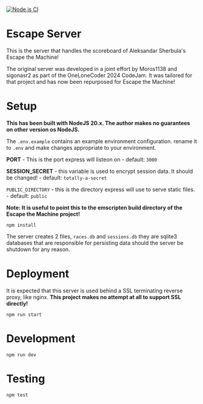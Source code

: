 [![Node.js CI](https://github.com/Moros1138/escape-server/actions/workflows/node.js.yml/badge.svg?branch=main)](https://github.com/Moros1138/escape-server/actions/workflows/node.js.yml)

# Escape Server

This is the server that handles the scoreboard of
Aleksandar Sherbula's Escape the Machine!

The original server was developed in a joint effort
by Moros1138 and sigonasr2 as part of the OneLoneCoder
2024 CodeJam. It was tailored for that project and
has now been repurposed for Escape the Machine!

# Setup

**This has been built with NodeJS 20.x. The author makes no guarantees on other version os NodeJS.**

The ``.env.example`` contains an example environment configuration. rename it to ``.env`` and make changes appropriate to your environment.

**PORT** - This is the port express will listeon on - default: ``3000``

**SESSION_SECRET** - this variable is used to encrypt session data. It should be changed! - default: ``totally-a-secret``

``PUBLIC_DIRECTORY`` - this is the directory express will use to serve static files. - default: ``public``

**Note: It is useful to point this to the emscripten build directory of the Escape the Machine project!** 

```
npm install
```

The server creates 2 files, ``races.db`` and ``sessions.db`` they are sqlite3 databases that are responsible for persisting data should the server be shutdown for any reason.

# Deployment

It is expected that this server is used behind a SSL terminating reverse proxy, like nginx. **This project makes no attempt at all to support SSL directly!**

```
npm run start
```

# Development

```
npm run dev
```

# Testing

```
npm test
```
